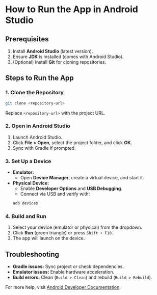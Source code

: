# How to Run the App in Android Studio

## Prerequisites
1. Install **Android Studio** (latest version).
2. Ensure **JDK** is installed (comes with Android Studio).
3. (Optional) Install **Git** for cloning repositories.

## Steps to Run the App

### 1. Clone the Repository
```bash
git clone <repository-url>
```
Replace `<repository-url>` with the project URL.

### 2. Open in Android Studio
1. Launch Android Studio.
2. Click **File > Open**, select the project folder, and click **OK**.
3. Sync with Gradle if prompted.

### 3. Set Up a Device
- **Emulator:**
  - Open **Device Manager**, create a virtual device, and start it.
- **Physical Device:**
  - Enable **Developer Options** and **USB Debugging**.
  - Connect via USB and verify with:
  ```bash
  adb devices
  ```

### 4. Build and Run
1. Select your device (emulator or physical) from the dropdown.
2. Click **Run** (green triangle) or press `Shift + F10`.
3. The app will launch on the device.

## Troubleshooting
- **Gradle issues:** Sync project or check dependencies.
- **Emulator issues:** Enable hardware acceleration.
- **Build errors:** Clean (`Build > Clean`) and rebuild (`Build > Rebuild`).

For more help, visit [Android Developer Documentation](https://developer.android.com/docs).

